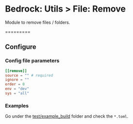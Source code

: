 # Bedrock: Utils > File: Remove

Module to remove files / folders.<br>

=========

## Configure

### Config file parameters
```toml
[[remove]]
source = "" # required
ignore = ""
order = 0
env = "dev"
sys = "all"
```

### Examples
Go under the [test/example_build](test/example_build) folder and check the `*.toml`.
